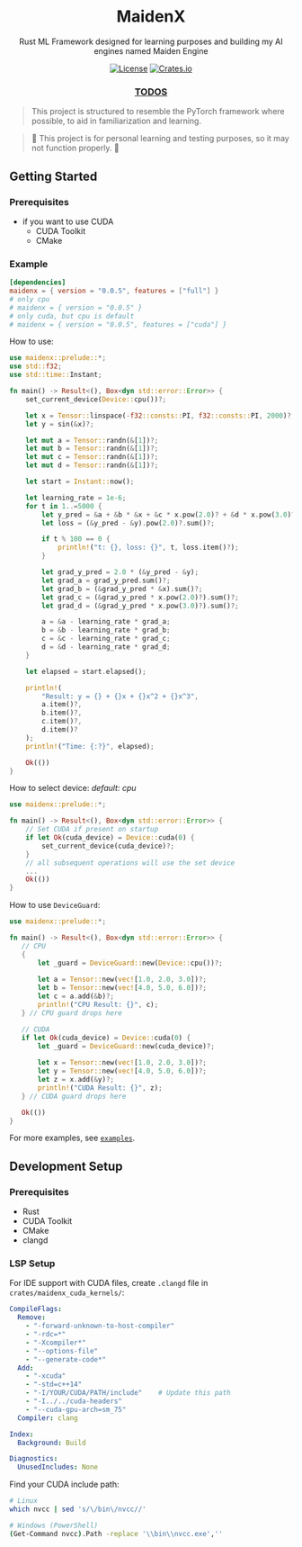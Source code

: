 <div align="center">
    <h1>MaidenX</h1>
    <p>Rust ML Framework designed for learning purposes and building my AI engines named Maiden Engine</p>
    
[![License](https://img.shields.io/badge/license-MIT%2FApache-blue.svg)](https://github.com/miniex/maidenx#license)
[![Crates.io](https://img.shields.io/crates/v/maidenx.svg)](https://crates.io/crates/maidenx)
    <h3>
        <a href="TODOS.md">TODOS</a>
    </h3>
</div>

> This project is structured to resemble the PyTorch framework where possible,
> to aid in familiarization and learning.

> 🚧 This project is for personal learning and testing purposes,
> so it may not function properly. 🚧

## Getting Started

### Prerequisites

- if you want to use CUDA
    - CUDA Toolkit
    - CMake

### Example

```toml
[dependencies]
maidenx = { version = "0.0.5", features = ["full"] }
# only cpu
# maidenx = { version = "0.0.5" }
# only cuda, but cpu is default
# maidenx = { version = "0.0.5", features = ["cuda"] }
```

How to use:

```rust
use maidenx::prelude::*;
use std::f32;
use std::time::Instant;

fn main() -> Result<(), Box<dyn std::error::Error>> {
    set_current_device(Device::cpu())?;

    let x = Tensor::linspace(-f32::consts::PI, f32::consts::PI, 2000)?;
    let y = sin(&x)?;

    let mut a = Tensor::randn(&[1])?;
    let mut b = Tensor::randn(&[1])?;
    let mut c = Tensor::randn(&[1])?;
    let mut d = Tensor::randn(&[1])?;

    let start = Instant::now();

    let learning_rate = 1e-6;
    for t in 1..=5000 {
        let y_pred = &a + &b * &x + &c * x.pow(2.0)? + &d * x.pow(3.0)?;
        let loss = (&y_pred - &y).pow(2.0)?.sum()?;

        if t % 100 == 0 {
            println!("t: {}, loss: {}", t, loss.item()?);
        }

        let grad_y_pred = 2.0 * (&y_pred - &y);
        let grad_a = grad_y_pred.sum()?;
        let grad_b = (&grad_y_pred * &x).sum()?;
        let grad_c = (&grad_y_pred * x.pow(2.0)?).sum()?;
        let grad_d = (&grad_y_pred * x.pow(3.0)?).sum()?;

        a = &a - learning_rate * grad_a;
        b = &b - learning_rate * grad_b;
        c = &c - learning_rate * grad_c;
        d = &d - learning_rate * grad_d;
    }

    let elapsed = start.elapsed();

    println!(
        "Result: y = {} + {}x + {}x^2 + {}x^3",
        a.item()?,
        b.item()?,
        c.item()?,
        d.item()?
    );
    println!("Time: {:?}", elapsed);

    Ok(())
}
```

How to select device:
*default: cpu*

```rust
use maidenx::prelude::*;

fn main() -> Result<(), Box<dyn std::error::Error>> {
    // Set CUDA if present on startup
    if let Ok(cuda_device) = Device::cuda(0) {
        set_current_device(cuda_device)?;
    }
    // all subsequent operations will use the set device
    ...
    Ok(())
}
```

How to use `DeviceGuard`:

```rust
use maidenx::prelude::*;

fn main() -> Result<(), Box<dyn std::error::Error>> {
   // CPU
   {
       let _guard = DeviceGuard::new(Device::cpu())?;
       
       let a = Tensor::new(vec![1.0, 2.0, 3.0])?;
       let b = Tensor::new(vec![4.0, 5.0, 6.0])?;
       let c = a.add(&b)?;
       println!("CPU Result: {}", c);
   } // CPU guard drops here

   // CUDA 
   if let Ok(cuda_device) = Device::cuda(0) {
       let _guard = DeviceGuard::new(cuda_device)?;
       
       let x = Tensor::new(vec![1.0, 2.0, 3.0])?;
       let y = Tensor::new(vec![4.0, 5.0, 6.0])?;
       let z = x.add(&y)?;
       println!("CUDA Result: {}", z);
   } // CUDA guard drops here

   Ok(())
}
```

For more examples, see [`examples`](examples/).

## Development Setup

### Prerequisites

- Rust
- CUDA Toolkit
- CMake
- clangd


### LSP Setup

For IDE support with CUDA files, create `.clangd` file in `crates/maidenx_cuda_kernels/`:

```yaml
CompileFlags:
  Remove: 
    - "-forward-unknown-to-host-compiler"
    - "-rdc=*"
    - "-Xcompiler*"
    - "--options-file"
    - "--generate-code*"
  Add: 
    - "-xcuda"
    - "-std=c++14"
    - "-I/YOUR/CUDA/PATH/include"    # Update this path
    - "-I../../cuda-headers"
    - "--cuda-gpu-arch=sm_75"
  Compiler: clang

Index:
  Background: Build

Diagnostics:
  UnusedIncludes: None
```

Find your CUDA include path:

```bash
# Linux
which nvcc | sed 's/\/bin\/nvcc//'

# Windows (PowerShell)
(Get-Command nvcc).Path -replace '\\bin\\nvcc.exe',''
```
